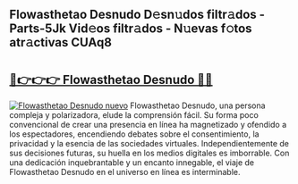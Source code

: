## Flowasthetao Desnudo D𝚎sn𝚞dos filtr𝚊dos - Parts-5Jk Vid𝚎os filtr𝚊dos - N𝚞evas f𝚘tos atr𝚊ctivas CUAq8

# <h2><a href="http://mb4tpu.tromn.icu/?c=Flowasthetao+Desnudo">🔗👉👉👉 Flowasthetao Desnudo 🔗🔗</a></h2>

[![Flowasthetao Desnudo nuevo](https://i.imgur.com/pEAQMta.gif)](http://mb4tpu.tromn.icu/?c=Flowasthetao+Desnudo)
Flowasthetao Desnudo, una persona compleja y polarizadora, elude la comprensión fácil. Su forma poco convencional de crear una presencia en línea ha magnetizado y ofendido a los espectadores, encendiendo debates sobre el consentimiento, la privacidad y la esencia de las sociedades virtuales. Independientemente de sus decisiones futuras, su huella en los medios digitales es imborrable. Con una dedicación inquebrantable y un encanto innegable, el viaje de Flowasthetao Desnudo en el universo en línea es interminable.
